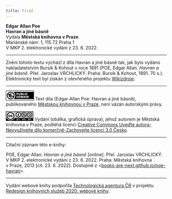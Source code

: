 ```yaml
---
title: Tiráž
---
```


**Edgar Allan Poe**  
**Havran a jiné básně**  
Vydala **Městská knihovna v Praze**  
Mariánské nám. 1, 115 72 Praha 1  
V MKP 2. elektronické vydání z 23. 6. 2022.

***

Znění tohoto textu vychází z díla Havran a jiné básně tak, jak bylo vydáno nakladatelstvím Bursík & Kohout v roce 1891 (POE, Edgar Allan. _Havran a jiné básně_. Přel. Jaroslav VRCHLICKÝ. Praha: Bursík & Kohout, 1891. 70 s.).
Elektronický text byl získán z otevřeného projektu [Wikizdroje](http://cs.wikipedia.org/wiki/Wikizdroje).

***

[![](./resources/image001.jpg)](http://creativecommons.org/publicdomain/mark/1.0/deed.cs)
Text díla (Edgar Allan Poe: Havran a jiné básně), publikovaného [Městskou knihovnou v Praze](http://www.mlp.cz/), není vázán autorskými právy.

[![](./resources/image002.jpg)](http://creativecommons.org/licenses/by-nc-sa/3.0/cz/)
Vydání (obálka, grafická úprava), jehož autorem je Městská knihovna v Praze, podléhá licenci [Creative Commons Uveďte autora-Nevyužívejte dílo komerčně-Zachovejte licenci 3.0 Česko](http://creativecommons.org/licenses/by-nc-sa/3.0/cz/).

***

Citační záznam této e-knihy:

POE, Edgar Allan. _Havran a jiné básně_ \[online\]. Přel. Jaroslav VRCHLICKÝ. V MKP 2. elektronické vydání z 23. 6. 2022. Praha: Městská knihovna v Praze, 2013 \[cit. 23. 6. 2022]. Dostupné z <[books-are-next.github.io/poe-havran](https://books-are-next.github.io/poe-havran/)>.

***

Vydání webové knihy podpořila [Technologická agentura ČR](https://www.tacr.cz/) v projektu [Redesign knihovních služeb 2020: webové knihy](https://starfos.tacr.cz/cs/project/TL04000391).